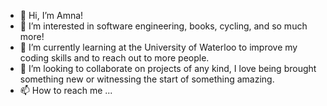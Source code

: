 - 👋 Hi, I’m Amna!
- 👀 I’m interested in software engineering, books, cycling, and so much more!
- 🌱 I’m currently learning at the University of Waterloo to improve my coding skills and to reach out to more people.
- 💞️ I’m looking to collaborate on projects of any kind, I love being brought something new or witnessing the start of something amazing.
- 📫 How to reach me ...

<!---
akhushba/akhushba is a ✨ special ✨ repository because its `README.md` (this file) appears on your GitHub profile.
You can click the Preview link to take a look at your changes.
--->
